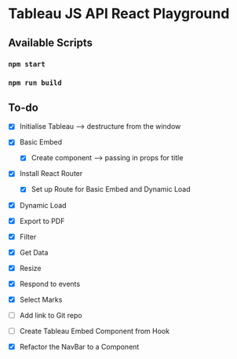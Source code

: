 # Tableau JS API React Playground

## Available Scripts

### `npm start`

### `npm run build`

## To-do

- [x] Initialise Tableau --> destructure from the window
- [x] Basic Embed
  - [x] Create component --> passing in props for title
- [x] Install React Router
  - [x] Set up Route for Basic Embed and Dynamic Load
- [x] Dynamic Load
- [x] Export to PDF
- [x] Filter
- [x] Get Data
- [x] Resize
- [x] Respond to events
- [x] Select Marks
- [ ] Add link to Git repo

- [ ] Create Tableau Embed Component from Hook
- [x] Refactor the NavBar to a Component
